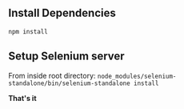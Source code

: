 
## Install Dependencies
`npm install`


## Setup Selenium server

From inside root directory:
`node_modules/selenium-standalone/bin/selenium-standalone install`

**That's it**

